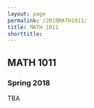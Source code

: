 ```yaml
---
layout: page
permalink: /2018MATH1011/
title: MATH 1011
shorttitle:
---
```



## MATH 1011

### Spring 2018

TBA